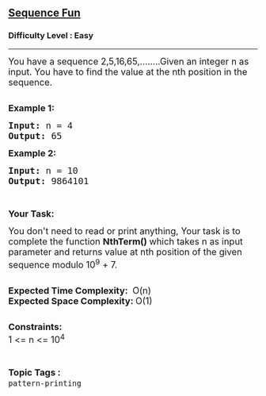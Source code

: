 <h2><a href="https://practice.geeksforgeeks.org/problems/sequence-fun5018/1">Sequence Fun</a></h2><h3>Difficulty Level : Easy</h3><hr><div class="problems_problem_content__Xm_eO"><p><span style="font-size:18px">You have a sequence 2,5,16,65,........Given an integer n as input.&nbsp;You have to find the value at the nth position in the sequence.</span><br>
&nbsp;</p>

<p><span style="font-size:18px"><strong>Example 1:</strong></span></p>

<pre><span style="font-size:18px"><strong>Input: </strong>n = 4
<strong>Output: </strong>65</span>
</pre>

<p><span style="font-size:18px"><strong>Example 2:</strong></span></p>

<pre><span style="font-size:18px"><strong>Input: </strong>n = 10
<strong>Output: </strong>9864101</span>
</pre>

<p>&nbsp;</p>

<p><span style="font-size:18px"><strong>Your Task:</strong></span></p>

<p><span style="font-size:18px">You don't need to read or print anything, Your task is to complete the function&nbsp;<strong>NthTerm()&nbsp;</strong>which takes n as input parameter and returns value at nth position of the given sequence modulo 10<sup>9</sup>&nbsp;+ 7.</span><br>
&nbsp;</p>

<p><span style="font-size:18px"><strong>Expected Time Complexity:&nbsp;</strong>&nbsp;O(n)<br>
<strong>Expected Space Complexity:&nbsp;</strong>O(1)</span><br>
&nbsp;</p>

<p><span style="font-size:18px"><strong>Constraints:</strong><br>
1 &lt;= n &lt;= 10<sup>4</sup></span></p>
</div><br><p><span style=font-size:18px><strong>Topic Tags : </strong><br><code>pattern-printing</code>&nbsp;